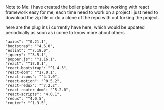 Note to Me:
i have created the boiler plate to make working with react framework easy for me, each time  need to work on a project i just need to download the zip file or do a clone of the repo with out forking the project.


here are the plug ins i currently have here, which would be updated periodically as soon as i come to know more about others

    "axios": "^0.21.1",
    "bootstrap": "^4.6.0",
    "eslint": "^7.18.0",
    "jquery": "^3.5.1",
    "popper.js": "^1.16.1",
    "react": "^17.0.1",
    "react-bootstrap": "^1.4.3",
    "react-dom": "^17.0.1",
    "react-icons": "^4.1.0",
    "react-motion": "^0.5.2",
    "react-redux": "^7.2.2",
    "react-router-dom": "^5.2.0",
    "react-scripts": "4.0.1",
    "redux": "^4.0.5",
    "router": "^1.3.5",
